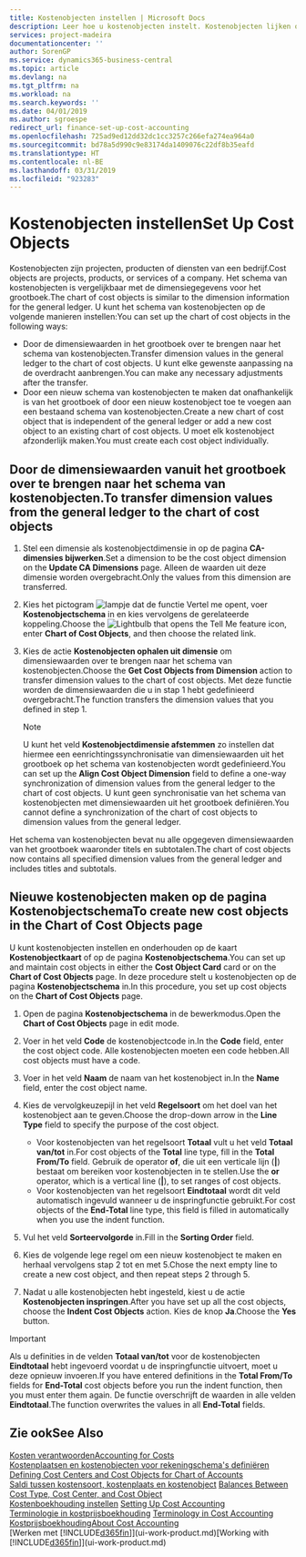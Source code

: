 ```yaml
---
title: Kostenobjecten instellen | Microsoft Docs
description: Leer hoe u kostenobjecten instelt. Kostenobjecten lijken op dimensies voor het grootboek.
services: project-madeira
documentationcenter: ''
author: SorenGP
ms.service: dynamics365-business-central
ms.topic: article
ms.devlang: na
ms.tgt_pltfrm: na
ms.workload: na
ms.search.keywords: ''
ms.date: 04/01/2019
ms.author: sgroespe
redirect_url: finance-set-up-cost-accounting
ms.openlocfilehash: 725ad9ed12dd32dc1cc3257c266efa274ea964a0
ms.sourcegitcommit: bd78a5d990c9e83174da1409076c22df8b35eafd
ms.translationtype: HT
ms.contentlocale: nl-BE
ms.lasthandoff: 03/31/2019
ms.locfileid: "923283"
---
```

# <a name="set-up-cost-objects"></a><span data-ttu-id="46649-103">Kostenobjecten instellen</span><span class="sxs-lookup"><span data-stu-id="46649-103">Set Up Cost Objects</span></span>
<span data-ttu-id="46649-104">Kostenobjecten zijn projecten, producten of diensten van een bedrijf.</span><span class="sxs-lookup"><span data-stu-id="46649-104">Cost objects are projects, products, or services of a company.</span></span> <span data-ttu-id="46649-105">Het schema van kostenobjecten is vergelijkbaar met de dimensiegegevens voor het grootboek.</span><span class="sxs-lookup"><span data-stu-id="46649-105">The chart of cost objects is similar to the dimension information for the general ledger.</span></span> <span data-ttu-id="46649-106">U kunt het schema van kostenobjecten op de volgende manieren instellen:</span><span class="sxs-lookup"><span data-stu-id="46649-106">You can set up the chart of cost objects in the following ways:</span></span>  

* <span data-ttu-id="46649-107">Door de dimensiewaarden in het grootboek over te brengen naar het schema van kostenobjecten.</span><span class="sxs-lookup"><span data-stu-id="46649-107">Transfer dimension values in the general ledger to the chart of cost objects.</span></span> <span data-ttu-id="46649-108">U kunt elke gewenste aanpassing na de overdracht aanbrengen.</span><span class="sxs-lookup"><span data-stu-id="46649-108">You can make any necessary adjustments after the transfer.</span></span>  
* <span data-ttu-id="46649-109">Door een nieuw schema van kostenobjecten te maken dat onafhankelijk is van het grootboek of door een nieuw kostenobject toe te voegen aan een bestaand schema van kostenobjecten.</span><span class="sxs-lookup"><span data-stu-id="46649-109">Create a new chart of cost object that is independent of the general ledger or add a new cost object to an existing chart of cost objects.</span></span> <span data-ttu-id="46649-110">U moet elk kostenobject afzonderlijk maken.</span><span class="sxs-lookup"><span data-stu-id="46649-110">You must create each cost object individually.</span></span>  

## <a name="to-transfer-dimension-values-from-the-general-ledger-to-the-chart-of-cost-objects"></a><span data-ttu-id="46649-111">Door de dimensiewaarden vanuit het grootboek over te brengen naar het schema van kostenobjecten.</span><span class="sxs-lookup"><span data-stu-id="46649-111">To transfer dimension values from the general ledger to the chart of cost objects</span></span>  
1.  <span data-ttu-id="46649-112">Stel een dimensie als kostenobjectdimensie in op de pagina **CA-dimensies bijwerken**.</span><span class="sxs-lookup"><span data-stu-id="46649-112">Set a dimension to be the cost object dimension on the **Update CA Dimensions** page.</span></span> <span data-ttu-id="46649-113">Alleen de waarden uit deze dimensie worden overgebracht.</span><span class="sxs-lookup"><span data-stu-id="46649-113">Only the values from this dimension are transferred.</span></span>  
2.  <span data-ttu-id="46649-114">Kies het pictogram ![lampje dat de functie Vertel me opent](media/ui-search/search_small.png "Vertel me wat u wilt doen"), voer **Kostenobjectschema** in en kies vervolgens de gerelateerde koppeling.</span><span class="sxs-lookup"><span data-stu-id="46649-114">Choose the ![Lightbulb that opens the Tell Me feature](media/ui-search/search_small.png "Tell me what you want to do") icon, enter **Chart of Cost Objects**, and then choose the related link.</span></span>  
3.  <span data-ttu-id="46649-115">Kies de actie **Kostenobjecten ophalen uit dimensie** om dimensiewaarden over te brengen naar het schema van kostenobjecten.</span><span class="sxs-lookup"><span data-stu-id="46649-115">Choose the **Get Cost Objects from Dimension** action to transfer dimension values to the chart of cost objects.</span></span> <span data-ttu-id="46649-116">Met deze functie worden de dimensiewaarden die u in stap 1 hebt gedefinieerd overgebracht.</span><span class="sxs-lookup"><span data-stu-id="46649-116">The function transfers the dimension values that you defined in step 1.</span></span>  

    > [!NOTE]  
    >  <span data-ttu-id="46649-117">U kunt het veld **Kostenobjectdimensie afstemmen** zo instellen dat hiermee een eenrichtingssynchronisatie van dimensiewaarden uit het grootboek op het schema van kostenobjecten wordt gedefinieerd.</span><span class="sxs-lookup"><span data-stu-id="46649-117">You can set up the **Align Cost Object Dimension**  field to define a one-way synchronization of dimension values from the general ledger to the chart of cost objects.</span></span> <span data-ttu-id="46649-118">U kunt geen synchronisatie van het schema van kostenobjecten met dimensiewaarden uit het grootboek definiëren.</span><span class="sxs-lookup"><span data-stu-id="46649-118">You cannot define a synchronization of the chart of cost objects to dimension values from the general ledger.</span></span>  

<span data-ttu-id="46649-119">Het schema van kostenobjecten bevat nu alle opgegeven dimensiewaarden van het grootboek waaronder titels en subtotalen.</span><span class="sxs-lookup"><span data-stu-id="46649-119">The chart of cost objects now contains all specified dimension values from the general ledger and includes titles and subtotals.</span></span>  

## <a name="to-create-new-cost-objects-in-the-chart-of-cost-objects-page"></a><span data-ttu-id="46649-120">Nieuwe kostenobjecten maken op de pagina Kostenobjectschema</span><span class="sxs-lookup"><span data-stu-id="46649-120">To create new cost objects in the Chart of Cost Objects page</span></span>  
<span data-ttu-id="46649-121">U kunt kostenobjecten instellen en onderhouden op de kaart **Kostenobjectkaart** of op de pagina **Kostenobjectschema**.</span><span class="sxs-lookup"><span data-stu-id="46649-121">You can set up and maintain cost objects in either the **Cost Object Card** card or on the **Chart of Cost Objects** page.</span></span> <span data-ttu-id="46649-122">In deze procedure stelt u kostenobjecten op de pagina **Kostenobjectschema** in.</span><span class="sxs-lookup"><span data-stu-id="46649-122">In this procedure, you set up cost objects on the **Chart of Cost Objects** page.</span></span>  

1.  <span data-ttu-id="46649-123">Open de pagina **Kostenobjectschema** in de bewerkmodus.</span><span class="sxs-lookup"><span data-stu-id="46649-123">Open the **Chart of Cost Objects** page in edit mode.</span></span>  
2.  <span data-ttu-id="46649-124">Voer in het veld **Code** de kostenobjectcode in.</span><span class="sxs-lookup"><span data-stu-id="46649-124">In the **Code** field, enter the cost object code.</span></span> <span data-ttu-id="46649-125">Alle kostenobjecten moeten een code hebben.</span><span class="sxs-lookup"><span data-stu-id="46649-125">All cost objects must have a code.</span></span>  
3.  <span data-ttu-id="46649-126">Voer in het veld **Naam** de naam van het kostenobject in.</span><span class="sxs-lookup"><span data-stu-id="46649-126">In the **Name** field, enter the cost object name.</span></span>  
4.  <span data-ttu-id="46649-127">Kies de vervolgkeuzepijl in het veld **Regelsoort** om het doel van het kostenobject aan te geven.</span><span class="sxs-lookup"><span data-stu-id="46649-127">Choose the drop-down arrow in the **Line Type** field to specify the purpose of the cost object.</span></span>  

    * <span data-ttu-id="46649-128">Voor kostenobjecten van het regelsoort **Totaal** vult u het veld **Totaal van/tot** in.</span><span class="sxs-lookup"><span data-stu-id="46649-128">For cost objects of the **Total** line type, fill in the **Total From/To** field.</span></span> <span data-ttu-id="46649-129">Gebruik de operator **of**, die uit een verticale lijn (**&#124;**) bestaat om bereiken voor kostenobjecten in te stellen.</span><span class="sxs-lookup"><span data-stu-id="46649-129">Use the **or** operator, which is a vertical line (**&#124;**), to set ranges of cost objects.</span></span>  
    * <span data-ttu-id="46649-130">Voor kostenobjecten van het regelsoort **Eindtotaal** wordt dit veld automatisch ingevuld wanneer u de inspringfunctie gebruikt.</span><span class="sxs-lookup"><span data-stu-id="46649-130">For cost objects of the **End-Total** line type, this field is filled in automatically when you use  the indent function.</span></span>  
5.  <span data-ttu-id="46649-131">Vul het veld **Sorteervolgorde** in.</span><span class="sxs-lookup"><span data-stu-id="46649-131">Fill in the **Sorting Order** field.</span></span>  
6.  <span data-ttu-id="46649-132">Kies de volgende lege regel om een nieuw kostenobject te maken en herhaal vervolgens stap 2 tot en met 5.</span><span class="sxs-lookup"><span data-stu-id="46649-132">Chose the next empty line to create a new cost object, and then repeat steps 2 through 5.</span></span>  
7.  <span data-ttu-id="46649-133">Nadat u alle kostenobjecten hebt ingesteld, kiest u de actie **Kostenobjecten inspringen**.</span><span class="sxs-lookup"><span data-stu-id="46649-133">After you have set up all the cost objects, choose the **Indent Cost Objects** action.</span></span> <span data-ttu-id="46649-134">Kies de knop **Ja**.</span><span class="sxs-lookup"><span data-stu-id="46649-134">Choose the **Yes** button.</span></span>  

> [!IMPORTANT]  
>  <span data-ttu-id="46649-135">Als u definities in de velden **Totaal van/tot** voor de kostenobjecten **Eindtotaal** hebt ingevoerd voordat u de inspringfunctie uitvoert, moet u deze opnieuw invoeren.</span><span class="sxs-lookup"><span data-stu-id="46649-135">If you have entered definitions in the **Total From/To** fields for **End-Total** cost objects before you run the indent function, then you must enter them again.</span></span> <span data-ttu-id="46649-136">De functie overschrijft de waarden in alle velden **Eindtotaal**.</span><span class="sxs-lookup"><span data-stu-id="46649-136">The function overwrites the values in all **End-Total** fields.</span></span>  

## <a name="see-also"></a><span data-ttu-id="46649-137">Zie ook</span><span class="sxs-lookup"><span data-stu-id="46649-137">See Also</span></span>  
[<span data-ttu-id="46649-138">Kosten verantwoorden</span><span class="sxs-lookup"><span data-stu-id="46649-138">Accounting for Costs</span></span>](finance-manage-cost-accounting.md)  
<span data-ttu-id="46649-139">[Kostenplaatsen en kostenobjecten voor rekeningschema's definiëren](finance-defining-cost-centers-and-cost-objects-for-chart-of-accounts.md) </span><span class="sxs-lookup"><span data-stu-id="46649-139">[Defining Cost Centers and Cost Objects for Chart of Accounts](finance-defining-cost-centers-and-cost-objects-for-chart-of-accounts.md) </span></span>  
<span data-ttu-id="46649-140">[Saldi tussen kostensoort, kostenplaats en kostenobject](finance-balances-between-cost-type-cost-center-and-cost-object.md) </span><span class="sxs-lookup"><span data-stu-id="46649-140">[Balances Between Cost Type, Cost Center, and Cost Object](finance-balances-between-cost-type-cost-center-and-cost-object.md) </span></span>  
<span data-ttu-id="46649-141">[Kostenboekhouding instellen](finance-set-up-cost-accounting.md) </span><span class="sxs-lookup"><span data-stu-id="46649-141">[Setting Up Cost Accounting](finance-set-up-cost-accounting.md) </span></span>  
<span data-ttu-id="46649-142">[Terminologie in kostprijsboekhouding](finance-terminology-in-cost-accounting.md) </span><span class="sxs-lookup"><span data-stu-id="46649-142">[Terminology in Cost Accounting](finance-terminology-in-cost-accounting.md) </span></span>  
[<span data-ttu-id="46649-143">Kostprijsboekhouding</span><span class="sxs-lookup"><span data-stu-id="46649-143">About Cost Accounting</span></span>](finance-about-cost-accounting.md)  
<span data-ttu-id="46649-144">[Werken met [!INCLUDE[d365fin](includes/d365fin_md.md)]](ui-work-product.md)</span><span class="sxs-lookup"><span data-stu-id="46649-144">[Working with [!INCLUDE[d365fin](includes/d365fin_md.md)]](ui-work-product.md)</span></span>
